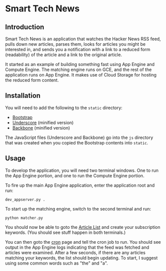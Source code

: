 Smart Tech News
===============

Introduction
------------

Smart Tech News is an application that watches the Hacker News RSS feed, pulls
down new articles, parses them, looks for articles you might be interested in,
and sends you a notification with a link to a reduced form (readability) of the
article and a link to the original article.

It started as an example of building something fast using App Engine and
Compute Engine.  The matching engine runs on GCE, and the rest of the
application runs on App Engine.  It makes use of Cloud Storage for hosting the
reduced form content.


Installation
------------

You will need to add the following to the `static` directory:

   * [Bootstrap](http://getbootstrap.com/)
   * [Underscore](http://underscorejs.org/) (minified version)
   * [Backbone](http://backbonejs.org/) (minified version)

The JavaScript files (Underscore and Backbone) go into the `js` directory that
was created when you copied the Bootstrap contents into `static`.

Usage
-----

To develop the application, you will need two terminal windows.  One to run the
App Engine portion, and one to run the Compute Engine portion.

To fire up the main App Engine application, enter the application root and run:

    dev_appserver.py .

To start up the matching engine, switch to the second terminal and run:

    python matcher.py

You should now be able to goto the [Article List](http://localhost:8080) and
create your subscription keywords.  (You should see stuff happen in both
terminals.)

You can then goto the [cron](http://localhost:8000/cron) page and tell the cron
job to run.  You should see output in the App Engine logs indicating that
the feed was fetched and articles were examined.  After a few seconds, if there
are any articles matching your keywords, the list should begin updating.  To
start, I suggest using some common words such as "the" and "a".

